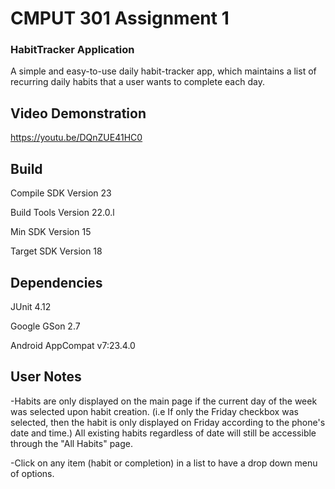 # CMPUT 301 Assignment 1
### HabitTracker Application

A simple and easy-to-use daily habit-tracker app, which maintains a list of recurring daily habits that a user wants to complete each day.

## Video Demonstration
https://youtu.be/DQnZUE41HC0

## Build
Compile SDK Version 23

Build Tools Version 22.0.l

Min SDK Version 15

Target SDK Version 18

## Dependencies
JUnit 4.12

Google GSon 2.7

Android AppCompat v7:23.4.0

## User Notes
-Habits are only displayed on the main page if the current day of the week was selected upon habit creation. (i.e If only the Friday checkbox was selected, then the habit is only displayed on Friday according to the phone's date and time.) All existing habits regardless of date will still be accessible through the "All Habits" page.

-Click on any item (habit or completion) in a list to have a drop down menu of options.






